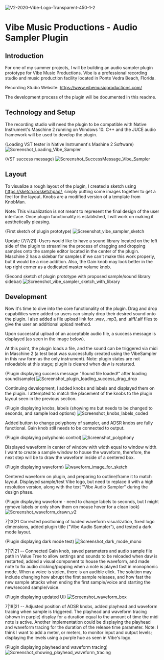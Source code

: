 ![V2-2020-Vibe-Logo-Transparent-450-1-2](https://user-images.githubusercontent.com/25870426/124214978-276e1080-dac1-11eb-8ba0-3751a11327ae.png)
# Vibe Music Productions - Audio Sampler Plugin

## Introduction
For one of my summer projects, I will be building an audio sampler plugin prototype for Vibe Music Productions. 
Vibe is a professional recording studio and music production facility located in Ponte Vedra Beach, Florida. 

Recording Studio Website: https://www.vibemusicproductions.com/

The development process of the plugin will be documented in this readme.


## Technology and Setup
The recording studio will need the plugin to be compatible with Native Instrument's Maschine 2 running on Windows 10. 
C++ and the JUCE audio framework will be used to develop the plugin.

(Loading VST tester in Native Instrument's Mashine 2 Software)
![Screenshot_Loading_Vibe_Sampler](https://user-images.githubusercontent.com/25870426/124214309-ffca7880-dabf-11eb-9eed-066e948a09a0.png)

(VST success message)
![Screenshot_SuccessMessage_Vibe_Sampler](https://user-images.githubusercontent.com/25870426/124215843-d9f2a300-dac2-11eb-90a8-cd4d554ba7ac.png)


## Layout
To visualize a rough layout of the plugin, I created a sketch using https://sketch.io/sketchpad/, simply putting some images together to get a feel for the layout. 
Knobs are a modified version of a template from KnobMan.

Note: This visualization is not meant to represent the final design of the user interface. Once plugin functionality is established, I will work on making it aesthetically pleasing.

(First sketch of plugin prototype)
![Screenshot_vibe_sampler_sketch](https://user-images.githubusercontent.com/25870426/124827433-0899cf00-df44-11eb-906f-ef3fe2c57b89.png)

Update (7/7/21): Users would like to have a sound library located on the left side of the plugin to streamline the process of dragging and dropping samples onto the sample editor located in the center of the plugin. 
Maschine 2 has a sidebar for samples if we can't make this work properly, but it would be a nice addition. Also, the Gain knob may look better in the top right corner as a dedicated master volume knob.

(Second sketch of plugin prototype with proposed sample/sound library sidebar)
![Screenshot_vibe_sampler_sketch_with_library](https://user-images.githubusercontent.com/25870426/124839763-64ba1e80-df57-11eb-98a8-1e24caae70ae.png)

## Development
Now it's time to dive into the core functionality of the plugin. Drag and drop capabilities were added so users can simply drop their desired sound onto the plugin.
I also added a file upload link for .wav, .mp3, and .aiff/.aif files to give the user an additional upload method. 

Upon successful upload of an acceptable audio file, a success message is displayed (as seen in the image below).

At this point, the plugin loads a file, and the sound can be triggered via midi in Maschine 2 (a test beat was successfully created using the VibeSampler in this raw form as the only instrument).
Note: plugin states are not reloadable at this stage; plugin is cleared when daw is restarted.

(Plugin displaying success message "Sound file loaded!" after loading sound/sample)
![Screenshot_plugin_loading_success_drag_drop](https://user-images.githubusercontent.com/25870426/124999586-76192e80-e01c-11eb-9e0c-0585727ece39.png)

Continuing development, I added knobs and labels and displayed them on the plugin. I attempted to match the placement of the knobs to the plugin layout seen in the previous section.

(Plugin displaying knobs, labels (showing ms but needs to be changed to seconds, and sample load options)
![Screenshot_knobs_labels_coded](https://user-images.githubusercontent.com/25870426/125114151-90ecb100-e0b7-11eb-8f0d-fbd6cbc28ead.png)

Added button to change polyphony of sampler, and ADSR knobs are fully functional. Gain knob still needs to be connected to output.

(Plugin displaying polyphonic control)
![Screenshot_polyphony](https://user-images.githubusercontent.com/25870426/125218924-e977a600-e291-11eb-910a-62d93dca71fb.png)

Displayed waveform in center of window with width equal to window width. 
I want to create a sample window to house the waveform, therefore, the next step will be to draw the waveform inside of a centered box.

(Plugin displaying waveform)
![waveform_image_for_sketch](https://user-images.githubusercontent.com/25870426/125361438-4c714780-e33b-11eb-8cde-75046963175f.png)

Centered waveform on plugin, and preparing to outline/frame it to match layout.
Displayed sample/test Vibe logo, but need to replace it with a high resolution version, along with the text "Vibe Audio Sampler" during the design phase.

(Plugin displaying waveform - need to change labels to seconds, but I might remove labels or only show them on mouse hover for a clean look)
![Screenshot_waveform_drawn_v2](https://user-images.githubusercontent.com/25870426/125387967-afc79d80-e36c-11eb-8714-768a8e039a12.png)

7|13|21 Corrected positioning of loaded waveform visualization, fixed logo dimensions, added plugin title ("Vibe Audio Sampler"), and tested a dark mode layout.

(Plugin displaying dark mode test)
![Screenshot_dark_mode_mono](https://user-images.githubusercontent.com/25870426/125873022-9e2775b6-612b-4783-abba-d9edfea70ed8.png)


7|17|21 -- Connected Gain knob, saved parameters and audio sample file path in Value Tree to allow settings and sounds to be reloaded when daw is restarted, added a visual component 
to house the waveform, and made note to fix audio clicking/popping when a note is played fast in monophonic mode. When a voice is stolen, there is an audible click. The solution
may include changing how abrupt the first sample releases, and how fast the new sample attacks when ending the first sample/voice and starting the new/second sample/voice.

(Plugin displaying updated UI)
![Screenshot_waveform_box](https://user-images.githubusercontent.com/25870426/126054452-96d9f4db-8fcc-421a-a180-73c0d7f87475.png)


7|18|21 -- Adjusted position of ADSR knobs, added playhead and waveform tracing when sample is triggered. The playhead and waveform tracing (shown in purple) display for a duration
equal to the amount of time the midi note is active. Another implementation could be displaying the playhead and waveform tracing for the duration of the release time parameter.
Note: I think I want to add a meter, or meters, to monitor input and output levels; displaying the levels using a purple hue as seen in Vibe's logo.

(Plugin displaying playhead and waveform tracing)
![Screenshot_showing_playhead_waveform_tracing](https://user-images.githubusercontent.com/25870426/126084761-c984dc90-adc5-4ed8-a4b3-a2808c363743.png)
